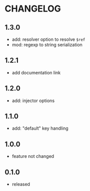 # CHANGELOG

## 1.3.0

- add: resolver option to resolve `$ref`
- mod: regexp to string serialization

## 1.2.1

- add documentation link

## 1.2.0

- add: injector options

## 1.1.0

- add: "default" key handling

## 1.0.0

- feature not changed

## 0.1.0

- released
